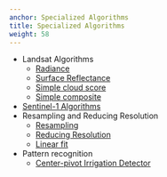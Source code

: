 ```yaml
---
anchor: Specialized Algorithms
title: Specialized Algorithms
weight: 58
---
```


* Landsat Algorithms
  * [Radiance](https://github.com/csaybar/rgee/blob/examples//Algorithms/landsat_radiance.R) 
  * [Surface Reflectance](https://github.com/csaybar/rgee/blob/examples//Algorithms/landsat_surface_reflectance.R) 
  * [Simple cloud score](https://github.com/csaybar/rgee/blob/examples//Algorithms/landsat_cloud_score.R) 
  * [Simple composite](https://github.com/csaybar/rgee/blob/examples//Algorithms/landsat_simple_composite.R)
* [Sentinel-1 Algorithms](https://github.com/csaybar/rgee/blob/examples//Algorithms/sentinel-1_filtering.R)
* Resampling and Reducing Resolution
  * [Resampling](https://github.com/csaybar/rgee/blob/examples//Algorithms/resampling.R) 
  * [Reducing Resolution](https://github.com/csaybar/rgee/blob/examples//Algorithms/reduce_resolution.R)
  * [Linear fit](https://github.com/csaybar/rgee/blob/examples//Algorithms/ntl_linear_fit.R)
* Pattern recognition
  * [Center-pivot Irrigation Detector](https://github.com/csaybar/rgee/blob/examples//Algorithms/center_pivot_irrigation_detector.R)
